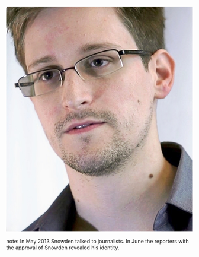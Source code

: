 ![Edward Snowden](image/snowden.jpg)

note:
    In May 2013 Snowden talked to journalists. In June the reporters
    with the approval of Snowden revealed his identity.